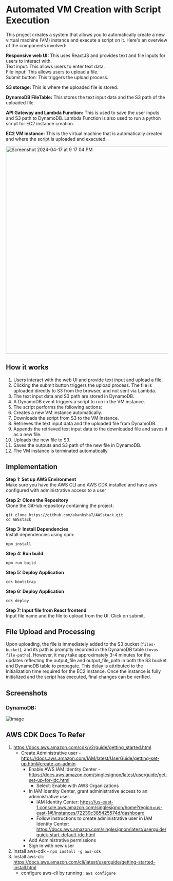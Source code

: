 # Automated VM Creation with Script Execution
This project creates a system that allows you to automatically create a new virtual machine (VM) instance and execute a script on it. Here's an overview of the components involved:

**Responsive web UI:** This uses ReactJS and provides text and file inputs for users to interact with.  
Text input: This allows users to enter text data.  
File input: This allows users to upload a file.  
Submit button: This triggers the upload process.  

**S3 storage:** This is where the uploaded file is stored.

**DynamoDB FileTable:** This stores the text input data and the S3 path of the uploaded file.

**API Gateway and Lambda Function:** This is used to save the user inputs and S3 path to DynamoDB. Lambda Function is also used to run a python script for EC2 instance creation.  

**EC2 VM instance:** This is the virtual machine that is automatically created and where the script is uploaded and executed.

<img width="647" alt="Screenshot 2024-04-17 at 9 17 04 PM" src="https://github.com/akanksha7/AWSstack/assets/18654204/effa4194-6419-49d1-bb50-8f41ca889cca">

## How it works

1) Users interact with the web UI and provide text input and upload a file.
2) Clicking the submit button triggers the upload process. The file is uploaded directly to S3 from the browser, and not sent via Lambda.
3) The text input data and S3 path are stored in DynamoDB.
4) A DynamoDB event triggers a script to run in the VM instance.
5) The script performs the following actions:
6) Creates a new VM instance automatically.
7) Downloads the script from S3 to the VM instance.
8) Retrieves the text input data and the uploaded file from DynamoDB.
9) Appends the retrieved text input data to the downloaded file and saves it as a new file.
10) Uploads the new file to S3.
11) Saves the outputs and S3 path of the new file in DynamoDB.
12) The VM instance is terminated automatically.


## Implementation

**Step 1: Set up AWS Environment**  
Make sure you have the AWS CLI and AWS CDK installed and have aws configured with administrative access to a user

**Step 2: Clone the Repository**  
Clone the GitHub repository containing the project:

```
git clone https://github.com/akanksha7/AWSstack.git
cd AWSstack
```

**Step 3: Install Dependencies**  
Install dependencies using npm:
```
npm install
```
**Step 4: Run build**
```
npm run build
```
**Step 5: Deploy Application**
```
cdk bootstrap
```

**Step 6: Deploy Application**
```
cdk deploy
```
**Step 7: Input file from React frontend**  
Input file name and the file to upload from the UI. Click on submit.

## File Upload and Processing

Upon uploading, the file is immediately added to the S3 bucket (`files-bucket`), and its path is promptly recorded in the DynamoDB table (`fovus-file-paths`). However, it may take approximately 3-4 minutes for the updates reflecting the output_file and output_file_path in both the S3 bucket and DynamoDB table to propagate. This delay is attributed to the initialization time required for the EC2 instance. Once the instance is fully initialized and the script has executed, final changes can be verified.



## Screenshots

### DynamoDB:
![image](https://github.com/akanksha7/AWSstack/assets/18654204/d00f7675-1555-4844-adb0-6f923790efcf)


## AWS CDK Docs To Refer

1. https://docs.aws.amazon.com/cdk/v2/guide/getting_started.html
    - Create Administrative user - https://docs.aws.amazon.com/IAM/latest/UserGuide/getting-set-up.html#create-an-admin
        - Enable AWS IAM Identity Center - https://docs.aws.amazon.com/singlesignon/latest/userguide/get-set-up-for-idc.html
            - Select: Enable with AWS Organizations
        - In IAM Identity Center, grant administrative access to an administrative user.
            - IAM Identity Center: https://us-east-1.console.aws.amazon.com/singlesignon/home?region=us-east-1#!/instances/72239c385425574d/dashboard
            - Follow instructions to create administrative user in IAM Identity Center: https://docs.aws.amazon.com/singlesignon/latest/userguide/quick-start-default-idc.html
        - Add Administrative permissions
        - Sign in with new user
3. Install aws-cdk - `npm install -g aws-cdk`
4. Install aws-cli: https://docs.aws.amazon.com/cli/latest/userguide/getting-started-install.html
    - configure aws-cli by running : `aws configure`
